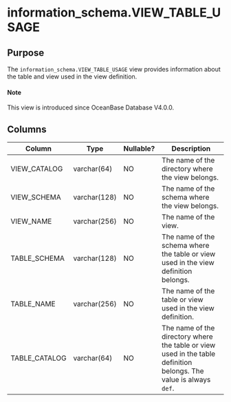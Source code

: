 # information_schema.VIEW_TABLE_USAGE

## Purpose

The `information_schema.VIEW_TABLE_USAGE` view provides information about the table and view used in the view definition.

<main id="notice" type='explain'>
  <h4>Note</h4>
  <p>This view is introduced since OceanBase Database V4.0.0. </p>
</main>

## Columns

| Column | Type | Nullable? | Description |
|---------------|--------------|------------|---------------------------------|
| VIEW_CATALOG | varchar(64) | NO | The name of the directory where the view belongs. |
| VIEW_SCHEMA | varchar(128) | NO | The name of the schema where the view belongs. |
| VIEW_NAME | varchar(256) | NO | The name of the view. |
| TABLE_SCHEMA | varchar(128) | NO | The name of the schema where the table or view used in the view definition belongs. |
| TABLE_NAME | varchar(256) | NO | The name of the table or view used in the view definition. |
| TABLE_CATALOG | varchar(64) | NO | The name of the directory where the table or view used in the table definition belongs. The value is always `def`. |
